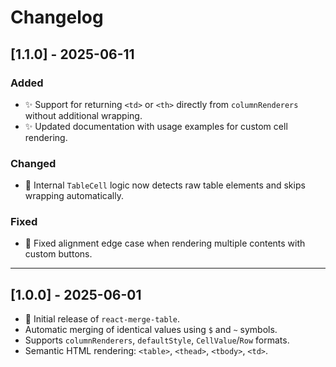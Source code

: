 # Changelog

## \[1.1.0] - 2025-06-11

### Added

* ✨ Support for returning `<td>` or `<th>` directly from `columnRenderers` without additional wrapping.
* ✨ Updated documentation with usage examples for custom cell rendering.

### Changed

* 🔧 Internal `TableCell` logic now detects raw table elements and skips wrapping automatically.

### Fixed

* 🐛 Fixed alignment edge case when rendering multiple contents with custom buttons.

---

## \[1.0.0] - 2025-06-01

* 🎉 Initial release of `react-merge-table`.
* Automatic merging of identical values using `$` and `~` symbols.
* Supports `columnRenderers`, `defaultStyle`, `CellValue`/`Row` formats.
* Semantic HTML rendering: `<table>`, `<thead>`, `<tbody>`, `<td>`.
